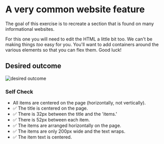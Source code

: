 # A very common website feature

The goal of this exercise is to recreate a section that is found on many informational websites.

For this one you will need to edit the HTML a little bit too. We can't be making things _too_ easy for you. You'll want to add containers around the various elements so that you can flex them. Good luck!

## Desired outcome

![desired outcome](./desired-outcome.png)

### Self Check

- All items are centered on the page (horizontally, not vertically).
- ✅ The title is centered on the page.
- ✅ There is 32px between the title and the 'items.'
- ✅ There is 52px between each item.
- ✅ The items are arranged horizontally on the page.
- ✅ The items are only 200px wide and the text wraps.
- ✅ The item text is centered.
